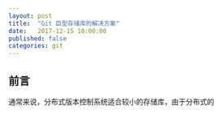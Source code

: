 ```yaml
---
layout: post
title:  "Git 巨型存储库的解决方案"
date:   2017-12-15 10:00:00
published: false
categories: git
---
```


## 前言

通常来说，分布式版本控制系统适合较小的存储库，由于分布式的

 